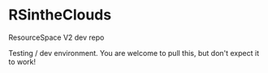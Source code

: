 RSintheClouds
=============

ResourceSpace V2 dev repo

Testing / dev environment.  You are welcome to pull this, but don't expect it to work!
